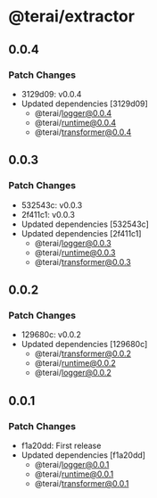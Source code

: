 # @terai/extractor

## 0.0.4

### Patch Changes

- 3129d09: v0.0.4
- Updated dependencies [3129d09]
  - @terai/logger@0.0.4
  - @terai/runtime@0.0.4
  - @terai/transformer@0.0.4

## 0.0.3

### Patch Changes

- 532543c: v0.0.3
- 2f411c1: v0.0.3
- Updated dependencies [532543c]
- Updated dependencies [2f411c1]
  - @terai/logger@0.0.3
  - @terai/runtime@0.0.3
  - @terai/transformer@0.0.3

## 0.0.2

### Patch Changes

- 129680c: v0.0.2
- Updated dependencies [129680c]
  - @terai/transformer@0.0.2
  - @terai/runtime@0.0.2
  - @terai/logger@0.0.2

## 0.0.1

### Patch Changes

- f1a20dd: First release
- Updated dependencies [f1a20dd]
  - @terai/logger@0.0.1
  - @terai/runtime@0.0.1
  - @terai/transformer@0.0.1
